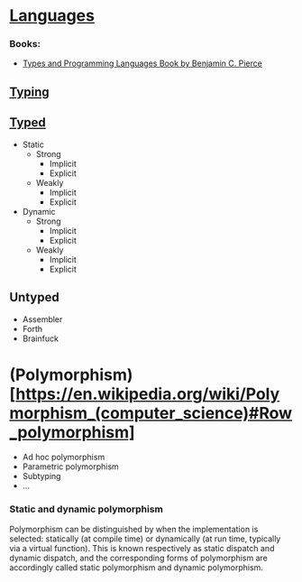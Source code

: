 # [Languages](http://progopedia.ru/)

### Books:
- [Types and Programming Languages Book by Benjamin C. Pierce](https://g.co/kgs/Hu1FVb)

## [Typing](https://habrahabr.ru/post/161205/)

## [Typed](https://ru.wikipedia.org/wiki/%D0%A1%D1%80%D0%B0%D0%B2%D0%BD%D0%B5%D0%BD%D0%B8%D0%B5_%D1%8F%D0%B7%D1%8B%D0%BA%D0%BE%D0%B2_%D0%BF%D1%80%D0%BE%D0%B3%D1%80%D0%B0%D0%BC%D0%BC%D0%B8%D1%80%D0%BE%D0%B2%D0%B0%D0%BD%D0%B8%D1%8F)

- Static
  - Strong
    - Implicit
    - Explicit
  - Weakly
    - Implicit
    - Explicit
- Dynamic
  - Strong
    - Implicit
    - Explicit
  - Weakly
    - Implicit
    - Explicit
    
## Untyped

- Assembler
- Forth
- Brainfuck


# (Polymorphism)[https://en.wikipedia.org/wiki/Polymorphism_(computer_science)#Row_polymorphism]

- Ad hoc polymorphism
-	Parametric polymorphism
- Subtyping
- ...

### Static and dynamic polymorphism

Polymorphism can be distinguished by when the implementation is selected: statically (at compile time) or dynamically (at run time, typically via a virtual function). This is known respectively as static dispatch and dynamic dispatch, and the corresponding forms of polymorphism are accordingly called static polymorphism and dynamic polymorphism.
